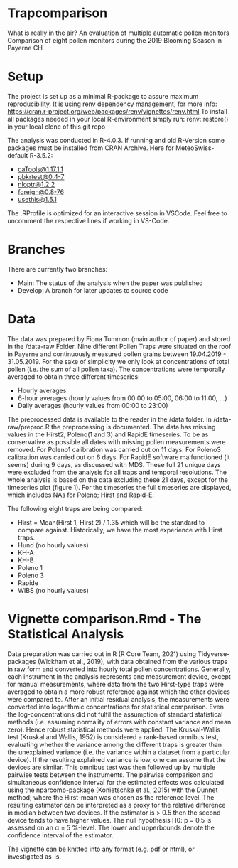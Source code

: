 # Trapcomparison
What is really in the air? An evaluation of multiple automatic pollen monitors
Comparison of eight pollen monitors during the 2019 Blooming Season in Payerne CH

# Setup
The project is set up as a minimal R-package to assure maximum reproducibility.
It is using renv dependency management, for more info: https://cran.r-project.org/web/packages/renv/vignettes/renv.html
To install all packages needed in your local R-environment simply run: renv::restore() in your local clone of this git repo

The analysis was conducted in R-4.0.3.
If running and old R-Version some packages must be installed from CRAN Archive. Here for MeteoSwiss-default R-3.5.2:
 - caTools@1.17.1.1
 - pbkrtest@0.4-7
 - nloptr@1.2.2
 - foreign@0.8-76
 - usethis@1.5.1

The .RProfile is optimized for an interactive session in VSCode. Feel free to uncomment the respective lines if working in VS-Code.

# Branches
There are currently two branches:
 - Main: The status of the analysis when the paper was published
 - Develop: A branch for later updates to source code

# Data
The data was prepared by Fiona Tummon (main author of paper) and stored in the /data-raw Folder.
Nine different Pollen Traps were situated on the roof in Payerne and continuously measured pollen 
grains between 19.04.2019 - 31.05.2019.
For the sake of simplicity we only look at concentrations of total pollen (i.e. the sum of all pollen taxa).
The concentrations were temporally averaged to obtain three different timeseries:
- Hourly averages
- 6-hour averages (hourly values from 00:00 to 05:00, 06:00 to 11:00, ...)
- Daily averages (hourly values from 00:00 to 23:00)

The preprocessed data is available to the reader in the /data folder. 
In /data-raw/preproc.R the preprocessing is documented.
The data has missing values in the Hirst2, Poleno(1 and 3) and RapidE timeseries. 
To be as conservative as possible all dates with missing pollen measurements were removed.
For Poleno1 calibration was carried out on 11 days.
For Poleno3 calibration was carried out on 6 days.
For RapidE software malfunctioned (it seems) during 9 days, as discussed with MDS.
These full 21 unique days were excluded from the analysis for all traps and temporal resolutions.
The whole analysis is based on the data excluding these 21 days, except for the timeseries plot (figure 1).
For the timeseries the full timeseries are displayed, which includes NAs for Poleno; Hirst and Rapid-E.

The following eight traps are being compared:
- Hirst = Mean(Hirst 1, Hirst 2) / 1.35 which will be the standard to compare against. Historically, we have the most experience with Hirst traps.
- Hund (no hourly values)
- KH-A
- KH-B
- Poleno 1
- Poleno 3
- Rapide
- WIBS (no hourly values)

# Vignette comparison.Rmd - The Statistical Analysis
Data preparation was carried out in R (R Core Team, 2021) using Tidyverse-packages (Wickham et al., 2019), with data obtained from the various traps in raw form and converted into hourly total pollen concentrations. Generally, each instrument in the analysis represents one measurement device, except for manual measurements, where data from the two Hirst-type traps were averaged to obtain a more robust reference against which the other devices were compared to. After an initial residual analysis, the measurements were converted into logarithmic concentrations for statistical comparison. Even the log-concentrations did not fulfil the assumption of standard statistical methods (i.e. assuming normality of errors with constant variance and mean zero). Hence robust statistical methods were applied. The Kruskal-Wallis test (Kruskal and Wallis, 1952) is considered a rank-based omnibus test, evaluating whether the variance among the different traps is greater than the unexplained variance (i.e. the variance within a dataset from a particular device). If the resulting explained variance is low, one can assume that the devices are similar. This omnibus test was then followed up by multiple pairwise tests between the instruments. The pairwise comparison and simultaneous confidence interval for the estimated effects was calculated using the nparcomp-package (Konietschke et al., 2015) with the Dunnet method; where the Hirst-mean was chosen as the reference level. The resulting estimator can be interpreted as a proxy for the relative difference in median between two devices. If the estimator is > 0.5 then the second device tends to have higher values. The null hypothesis H0: p = 0.5 is assessed on an α = 5 %-level. The lower and upperbounds denote the confidence interval of the estimator.

The vignette can be knitted into any format (e.g. pdf or html), or investigated as-is.


